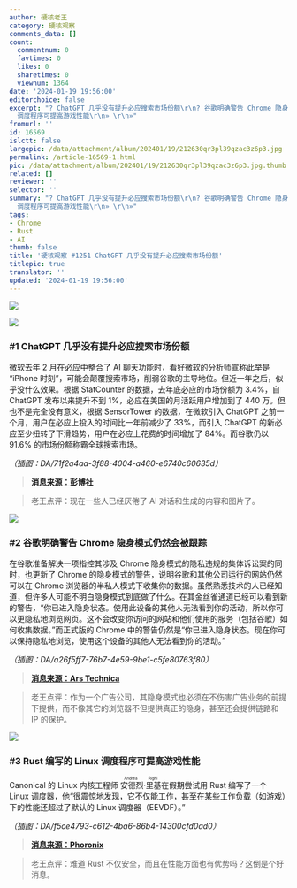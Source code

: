 ```yaml
---
author: 硬核老王
category: 硬核观察
comments_data: []
count:
  commentnum: 0
  favtimes: 0
  likes: 0
  sharetimes: 0
  viewnum: 1364
date: '2024-01-19 19:56:00'
editorchoice: false
excerpt: "? ChatGPT 几乎没有提升必应搜索市场份额\r\n? 谷歌明确警告 Chrome 隐身模式仍然会被跟踪\r\n? Rust 编写的 Linux
  调度程序可提高游戏性能\r\n» \r\n»"
fromurl: ''
id: 16569
islctt: false
largepic: /data/attachment/album/202401/19/212630qr3pl39qzac3z6p3.jpg
permalink: /article-16569-1.html
pic: /data/attachment/album/202401/19/212630qr3pl39qzac3z6p3.jpg.thumb.jpg
related: []
reviewer: ''
selector: ''
summary: "? ChatGPT 几乎没有提升必应搜索市场份额\r\n? 谷歌明确警告 Chrome 隐身模式仍然会被跟踪\r\n? Rust 编写的 Linux
  调度程序可提高游戏性能\r\n» \r\n»"
tags:
- Chrome
- Rust
- AI
thumb: false
title: '硬核观察 #1251 ChatGPT 几乎没有提升必应搜索市场份额'
titlepic: true
translator: ''
updated: '2024-01-19 19:56:00'
---
```


![](/data/attachment/album/202401/19/212630qr3pl39qzac3z6p3.jpg)


![](/data/attachment/album/202401/19/195535hggjlge65i5ieg57.png)


### #1 ChatGPT 几乎没有提升必应搜索市场份额


微软去年 2 月在必应中整合了 AI 聊天功能时，看好微软的分析师宣称此举是 “iPhone 时刻”，可能会颠覆搜索市场，削弱谷歌的主导地位。但近一年之后，似乎没什么效果。根据 StatCounter 的数据，去年底必应的市场份额为 3.4%，自 ChatGPT 发布以来提升不到 1%，必应在美国的月活跃用户增加到了 440 万。但也不是完全没有意义，根据 SensorTower 的数据，在微软引入 ChatGPT 之前一个月，用户在必应上投入的时间比一年前减少了 33%，而引入 ChatGPT 的新必应至少扭转了下滑趋势，用户在必应上花费的时间增加了 84%。而谷歌仍以 91.6% 的市场份额称霸全球搜索市场。


*（插图：DA/71f2a4aa-3f88-4004-a460-e6740c60635d）*



> 
> **[消息来源：彭博社](https://www.bloomberg.com/news/articles/2024-01-18/microsoft-s-bing-market-share-barely-budged-after-adding-chatgpt)**
> 
> 
> 



> 
> 老王点评：现在一些人已经厌倦了 AI 对话和生成的内容和图片了。
> 
> 
> 


![](/data/attachment/album/202401/19/195607s1vv1krwh9iyetlw.png)


### #2 谷歌明确警告 Chrome 隐身模式仍然会被跟踪


在谷歌准备解决一项指控其涉及 Chrome 隐身模式的隐私违规的集体诉讼案的同时，也更新了 Chrome 的隐身模式的警告，说明谷歌和其他公司运行的网站仍然可以在 Chrome 浏览器的半私人模式下收集你的数据。虽然熟悉技术的人已经知道，但许多人可能不明白隐身模式到底做了什么。在其金丝雀通道已经可以看到新的警告，“你已进入隐身状态。使用此设备的其他人无法看到你的活动，所以你可以更隐私地浏览网页。这不会改变你访问的网站和他们使用的服务（包括谷歌）如何收集数据。”而正式版的 Chrome 中的警告仍然是“你已进入隐身状态。现在你可以保持隐私地浏览，使用这个设备的其他人无法看到你的活动。”


*（插图：DA/a26f5ff7-76b7-4e59-9be1-c5fe80763f80）*



> 
> **[消息来源：Ars Technica](https://arstechnica.com/tech-policy/2024/01/chrome-updates-incognito-warning-to-admit-google-tracks-users-in-private-mode/)**
> 
> 
> 



> 
> 老王点评：作为一个广告公司，其隐身模式也必须在不伤害广告业务的前提下提供，而不像其它的浏览器不但提供真正的隐身，甚至还会提供链路和 IP 的保护。
> 
> 
> 


![](/data/attachment/album/202401/19/195624xi97agi95i979gg7.png)


### #3 Rust 编写的 Linux 调度程序可提高游戏性能


Canonical 的 Linux 内核工程师 <ruby> 安德烈·里基 <rt>  Andrea Righi </rt></ruby> 在假期尝试用 Rust 编写了一个 Linux 调度器，他“很震惊地发现，它不仅能工作，甚至在某些工作负载（如游戏）下的性能还超过了默认的 Linux 调度器（EEVDF）。”


*（插图：DA/f5ce4793-c612-4ba6-86b4-14300cfd0ad0）*



> 
> **[消息来源：Phoronix](https://www.phoronix.com/news/Rust-Linux-Scheduler-Experiment)**
> 
> 
> 



> 
> 老王点评：难道 Rust 不仅安全，而且在性能方面也有优势吗？这倒是个好消息。
> 
> 
>